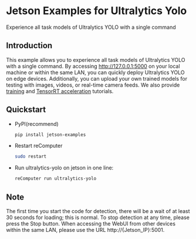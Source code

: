 # Jetson Examples for Ultralytics Yolo
Experience all task models of Ultralytics YOLO with a single command

##
## Introduction
This example allows you to experience all task models of Ultralytics YOLO with a single command. By accessing http://127.0.0.1:5000 on your local machine or within the same LAN, you can quickly deploy Ultralytics YOLO on edge devices. Additionally, you can upload your own trained models for testing with images, videos, or real-time camera feeds. We also provide [training](https://wiki.seeedstudio.com/How_to_Train_and_Deploy_YOLOv8_on_reComputer/) and [TensorRT acceleration](https://wiki.seeedstudio.com/YOLOv8-DeepStream-TRT-Jetson/) tutorials.


## Quickstart
- PyPI(recommend)

    ```sh
    pip install jetson-examples
    ```

- Restart reComputer 
    ```sh
    sudo restart
    ```
- Run ultralytics-yolo on jetson in one line:
    ```sh
    reComputer run ultralytics-yolo
    ```

## Note
The first time you start the code for detection, there will be a wait of at least 30 seconds for loading; this is normal. To stop detection at any time, please press the Stop button. When accessing the WebUI from other devices within the same LAN, please use the URL http://{Jetson_IP}:5001.
